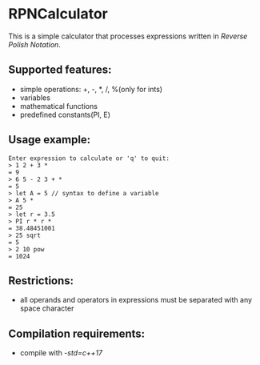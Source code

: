 # RPNCalculator
This is a simple calculator that processes expressions written in *Reverse Polish Notation*.
## Supported features:
* simple operations: +, -, *, /, %(only for ints)
* variables
* mathematical functions
* predefined constants(PI, E)
## Usage example:
	Enter expression to calculate or 'q' to quit:
	> 1 2 + 3 *
	= 9
	> 6 5 - 2 3 + *
	= 5
	> let A = 5 // syntax to define a variable
	> A 5 *
	= 25
	> let r = 3.5
	> PI r * r *
	= 38.48451001
	> 25 sqrt
	= 5
	> 2 10 pow
	= 1024
## Restrictions:
* all operands and operators in expressions must be separated with any space character
## Compilation requirements:
* compile with *-std=c++17*
